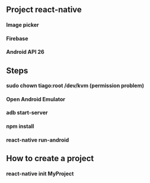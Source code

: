 ## Project react-native
#### Image picker
#### Firebase
#### Android API 26

## Steps
#### sudo chown tiago:root /dev/kvm (permission problem)
#### Open Android Emulator
#### adb start-server
#### npm install
#### react-native run-android

## How to create a project
#### react-native init MyProject
